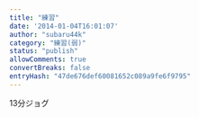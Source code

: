 ```yaml
---
title: "練習"
date: '2014-01-04T16:01:07'
author: "subaru44k"
category: "練習(弱)"
status: "publish"
allowComments: true
convertBreaks: false
entryHash: "47de676def60081652c089a9fe6f9795"
---
```

13分ジョグ
